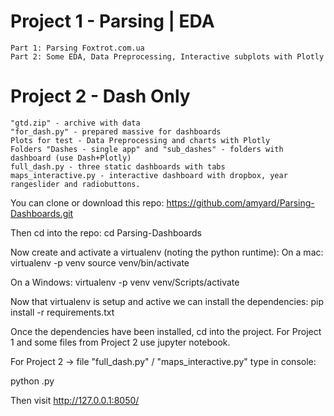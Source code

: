 # Project 1 - Parsing | EDA
    Part 1: Parsing Foxtrot.com.ua    
    Part 2: Some EDA, Data Preprocessing, Interactive subplots with Plotly    

# Project 2 - Dash Only    
    "gtd.zip" - archive with data    
    "for_dash.py" - prepared massive for dashboards    
    Plots for test - Data Preprocessing and charts with Plotly
    Folders "Dashes - single app" and "sub_dashes" - folders with dashboard (use Dash+Plotly)    
    full_dash.py - three static dashboards with tabs    
    maps_interactive.py - interactive dashboard with dropbox, year rangeslider and radiobuttons.    

You can clone or download this repo:
https://github.com/amyard/Parsing-Dashboards.git

Then cd into the repo:
cd Parsing-Dashboards

Now create and activate a virtualenv (noting the python runtime):
On a mac:
virtualenv -p <python version> venv
source venv/bin/activate

On a Windows:
virtualenv -p <python version> venv
venv/Scripts/activate

Now that virtualenv is setup and active we can install the dependencies:
pip install -r requirements.txt

Once the dependencies have been installed, cd into the project.
For Project 1 and some files from Project 2 use jupyter notebook.

For Project 2 -> file "full_dash.py" / "maps_interactive.py" type in console:

python <mane of file>.py

Then visit http://127.0.0.1:8050/

